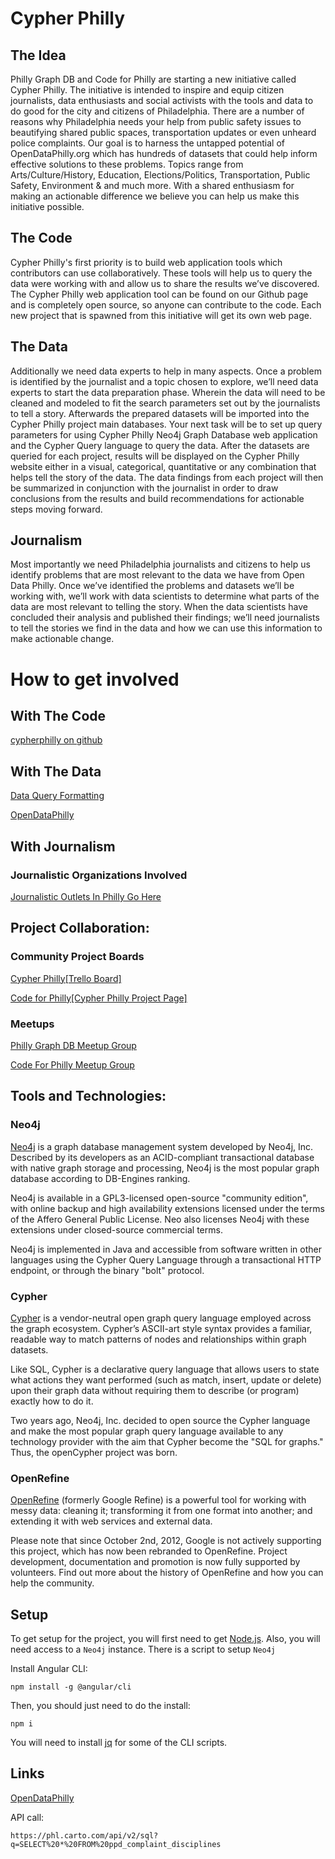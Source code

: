 
# **Cypher Philly**


## **The Idea**

Philly Graph DB and Code for Philly are starting a new initiative called Cypher Philly. The initiative is intended to inspire and equip citizen journalists, data enthusiasts and social activists with the tools and data to do good for the city and citizens of Philadelphia. There are a number of reasons why Philadelphia needs your help from public safety issues to beautifying shared public spaces, transportation updates or even unheard police complaints. Our goal is to harness the untapped potential of OpenDataPhilly.org which has hundreds of datasets that could help inform effective solutions to these problems. Topics range from Arts/Culture/History, Education, Elections/Politics, Transportation, Public Safety, Environment & and much more. With a shared enthusiasm for making an actionable difference we believe you can help us make this initiative possible.    
  

## **The Code**

Cypher Philly's first priority is to build web application tools which contributors can use collaboratively. These tools will help us to query the data were working with and allow us to share the results we’ve discovered. The Cypher Philly web application tool can be found on our Github page and is completely open source, so anyone can contribute to the code. Each new project that is spawned from this initiative will get its own web page. 

## **The Data**

Additionally we need data experts to help in many aspects. Once a problem is identified by the journalist and a topic chosen to explore, we’ll need data experts to start the data preparation phase. Wherein the data will need to be cleaned and modeled to fit the search parameters set out by the journalists to tell a story. Afterwards the prepared datasets will be imported into the Cypher Philly project main databases. Your next task will be to set up query parameters for using Cypher Philly Neo4j Graph Database web application and the Cypher Query language to query the data. After the datasets are queried for each project, results will be displayed on the Cypher Philly website either in a visual, categorical, quantitative or any combination that helps tell the story of the data. The data findings from each project will then be summarized in conjunction with the journalist in order to draw conclusions from the results and build recommendations for actionable steps moving forward.          

## **Journalism**

Most importantly we need Philadelphia journalists and citizens to help us identify problems that are most relevant to the data we have from Open Data Philly. Once we’ve identified the problems and datasets we’ll be working with, we’ll work with data scientists to determine what parts of the data are most relevant to telling the story. When the data scientists have concluded their analysis and published their findings; we’ll need journalists to tell the stories we find in the data and how we can use this information to make actionable change.

# **How to get involved**
 
## With The Code
[cypherphilly on github](https://github.com/AddictiveSci/cypherphilly)

## With The Data
[Data Query Formatting](https://docs.google.com/document/d/1NosqI_z8zaGZ7evIJKxCyOJNdujUWoQU1rZKyx_O2qE/edit?usp=sharing)

[OpenDataPhilly](https://www.opendataphilly.org/dataset)

## With Journalism
### **Journalistic Organizations Involved** 
[Journalistic Outlets In Philly Go Here ](https://en.wikipedia.org/wiki/News_media)

## Project Collaboration:

### **Community Project Boards**
[Cypher Philly[Trello Board]](https://trello.com/b/ZHv7dIfb)

[Code for Philly[Cypher Philly Project Page]](https://codeforphilly.org/pages/cypherphilly)

### **Meetups**
[Philly Graph DB Meetup Group ](https://www.meetup.com/Philly-GraphDB/)

[Code For Philly Meetup Group](https://www.meetup.com/Code-for-Philly/)




## Tools and Technologies:


### **Neo4j** 

[Neo4j](https://neo4j.com/) is a graph database management system developed by Neo4j, Inc. Described by its developers as an ACID-compliant transactional database with native graph storage and processing, Neo4j is the most popular graph database according to DB-Engines ranking.

Neo4j is available in a GPL3-licensed open-source "community edition", with online backup and high availability extensions licensed under the terms of the Affero General Public License. Neo also licenses Neo4j with these extensions under closed-source commercial terms.

Neo4j is implemented in Java and accessible from software written in other languages using the Cypher Query Language through a transactional HTTP endpoint, or through the binary "bolt" protocol.

### **Cypher** 
[Cypher](https://neo4j.com/cypher-graph-query-language/)
 is a vendor-neutral open graph query language employed across the graph ecosystem. Cypher’s ASCII-art style syntax provides a familiar, readable way to match patterns of nodes and relationships within graph datasets.

Like SQL, Cypher is a declarative query language that allows users to state what actions they want performed (such as match, insert, update or delete) upon their graph data without requiring them to describe (or program) exactly how to do it.

Two years ago, Neo4j, Inc. decided to open source the Cypher language and make the most popular graph query language available to any technology provider with the aim that Cypher become the "SQL for graphs." Thus, the openCypher project was born.



### **OpenRefine**

[OpenRefine](http://openrefine.org/) (formerly Google Refine) is a powerful tool for working with messy data: cleaning it; transforming it from one format into another; and extending it with web services and external data.

Please note that since October 2nd, 2012, Google is not actively supporting this project, which has now been rebranded to OpenRefine. Project development, documentation and promotion is now fully supported by volunteers. Find out more about the history of OpenRefine and how you can help the community.




## Setup

To get setup for the project, you will first need to get
[Node.js](https://nodejs.org/en/). Also, you will need access to a `Neo4j`
instance. There is a script to setup `Neo4j`

Install Angular CLI:

```
npm install -g @angular/cli
```

Then, you should just need to do the install:

```
npm i
```

You will need to install [jq](https://stedolan.github.io/jq/) for some of the
CLI scripts.

## Links

[OpenDataPhilly](https://www.opendataphilly.org/dataset/police-complaints/resource/aab05f09-727e-4269-80ed-27cd70c065ea?inner_span=True)

API call:

```
https://phl.carto.com/api/v2/sql?q=SELECT%20*%20FROM%20ppd_complaint_disciplines
```
